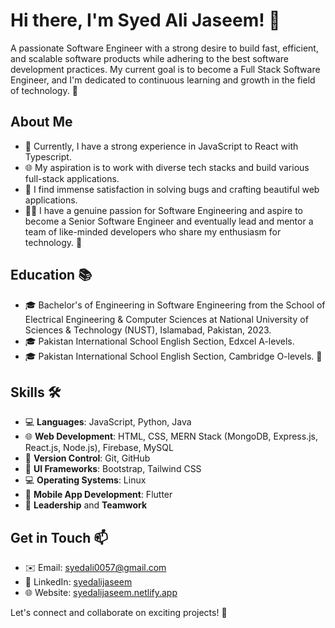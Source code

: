 # Hi there, I'm Syed Ali Jaseem! 👋

A passionate Software Engineer with a strong desire to build fast, efficient, and scalable software products while adhering to the best software development practices. My current goal is to become a Full Stack Software Engineer, and I'm dedicated to continuous learning and growth in the field of technology. 🚀

## About Me
- 💼 Currently, I have a strong experience in JavaScript to React with Typescript.
- 🌐 My aspiration is to work with diverse tech stacks and build various full-stack applications.
- 🚀 I find immense satisfaction in solving bugs and crafting beautiful web applications.
- 👨‍💻 I have a genuine passion for Software Engineering and aspire to become a Senior Software Engineer and eventually lead and mentor a team of like-minded developers who share my enthusiasm for technology. 🚀

## Education 📚
- 🎓 Bachelor's of Engineering in Software Engineering from the School of Electrical Engineering & Computer Sciences at National University of Sciences & Technology (NUST), Islamabad, Pakistan, 2023.
- 🎓 Pakistan International School English Section, Edxcel A-levels.
- 🎓 Pakistan International School English Section, Cambridge O-levels. 📖

## Skills 🛠️
- 💻 **Languages**: JavaScript, Python, Java
- 🌐 **Web Development**: HTML, CSS, MERN Stack (MongoDB, Express.js, React.js, Node.js), Firebase, MySQL
- 📡 **Version Control**: Git, GitHub
- 🎨 **UI Frameworks**: Bootstrap, Tailwind CSS
- 💻 **Operating Systems**: Linux
- 📱 **Mobile App Development**: Flutter
- 👥 **Leadership** and **Teamwork**

## Get in Touch 📫
- ✉️ Email: [syedali0057@gmail.com](mailto:syedali0057@gmail.com)
- 🔗 LinkedIn: [syedalijaseem](https://www.linkedin.com/in/syedalijaseem/)
- 🌐 Website: [syedalijaseem.netlify.app](https://syedalijaseem.netlify.app/)

Let's connect and collaborate on exciting projects! 🚀
